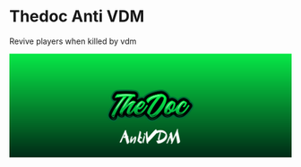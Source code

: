# Thedoc Anti VDM


Revive players when killed by vdm


 <p align="center">
      <img src="https://github.com/thedocscripts/Thedoc-AntiVDM/blob/main/antivdm%20script.png" />

   </p>  
